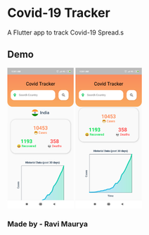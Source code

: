 # Covid-19 Tracker

A Flutter app to track Covid-19 Spread.s

## Demo

<img src="assets/ss1.png" width="30%">
<img src="assets/ss2.png" width="30%">

### Made by - Ravi Maurya
